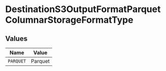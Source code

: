 # DestinationS3OutputFormatParquetColumnarStorageFormatType


## Values

| Name      | Value     |
| --------- | --------- |
| `PARQUET` | Parquet   |